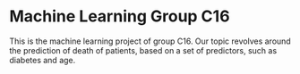 # Machine Learning Group C16

This is the machine learning project of group C16. Our topic revolves
around the prediction of death of patients, based on a set of
predictors, such as diabetes and age.

